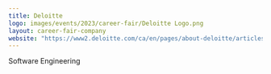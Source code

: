 ```yaml
---
title: Deloitte
logo: images/events/2023/career-fair/Deloitte Logo.png
layout: career-fair-company
website: "https://www2.deloitte.com/ca/en/pages/about-deloitte/articles/home.html?icid=site_selector_ca"
---
```


Software Engineering
